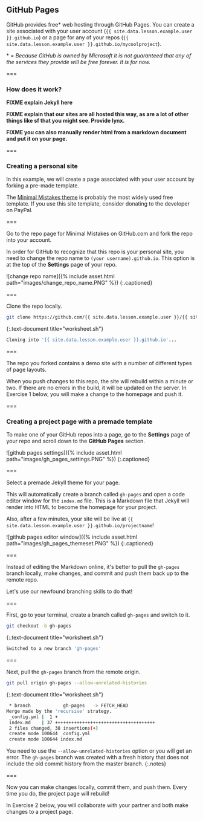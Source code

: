 ---
---

## GitHub Pages

GitHub provides free* web hosting through GitHub Pages. You can create a site associated with your user account 
(`{{ site.data.lesson.example.user }}.github.io`) or a page for any of your repos 
(`{{ site.data.lesson.example.user }}.github.io/mycoolproject`). 

\* = *Because GitHub is owned by Microsoft it is not guaranteed that any of the services they provide will be free forever. It is for now.*

===

### How does it work?

**FIXME explain Jekyll here**

**FIXME explain that our sites are all hosted this way, as are a lot of other things like sf that you might see. Provide lynx.**

**FIXME you can also manually render html from a markdown document and put it on your page.**

===

### Creating a personal site

In this example, we will create a page associated with your user account by forking a pre-made template.

The [Minimal Mistakes theme](https://github.com/mmistakes/minimal-mistakes) is probably the most widely used free template. 
If you use this site template, consider donating to the developer on PayPal.

===

Go to the repo page for Minimal Mistakes on GitHub.com and fork the repo into your account.

In order for GitHub to recognize that this repo is your personal site, you need to change the repo name to 
`(your username).github.io`. This option is at the top of the **Settings** page of your repo.

![change repo name]({% include asset.html path="images/change_repo_name.PNG" %})
{:.captioned}

===

Clone the repo locally.

~~~bash
git clone https://github.com/{{ site.data.lesson.example.user }}/{{ site.data.lesson.example.user }}.github.io
~~~
{:.text-document title="worksheet.sh"}

~~~bash
Cloning into '{{ site.data.lesson.example.user }}.github.io'...
~~~

===

The repo you forked contains a demo site with a number of different types of page layouts.

When you push changes to this repo, the site will rebuild within a minute or two. 
If there are no errors in the build, it will be updated on the server. 
In Exercise 1 below, you will make a change to the homepage and push it.

===

### Creating a project page with a premade template

To make one of your GitHub repos into a page, go to the **Settings** page of your repo and scroll down to the
**GitHub Pages** section.

![github pages settings]({% include asset.html path="images/gh_pages_settings.PNG" %})
{:.captioned}

===

Select a premade Jekyll theme for your page.

This will automatically create a branch called `gh-pages` and open a code editor window for the `index.md` file. This is a Markdown file that Jekyll will render into HTML to become the homepage for your project.

Also, after a few minutes, your site will be live at `{{ site.data.lesson.example.user }}.github.io/projectname`!

![github pages editor window]({% include asset.html path="images/gh_pages_themeset.PNG" %})
{:.captioned}

===

Instead of editing the Markdown online, it's better to pull the `gh-pages` branch locally, make changes, and commit and push them back up to the remote repo. 

Let's use our newfound branching skills to do that!

===

First, go to your terminal, create a branch called `gh-pages` and switch to it.

~~~bash
git checkout -b gh-pages
~~~
{:.text-document title="worksheet.sh"}

~~~bash
Switched to a new branch 'gh-pages'
~~~

===

Next, pull the `gh-pages` branch from the remote origin.

~~~bash
git pull origin gh-pages --allow-unrelated-histories
~~~
{:.text-document title="worksheet.sh"}

~~~bash
 * branch            gh-pages   -> FETCH_HEAD
Merge made by the 'recursive' strategy.
 _config.yml |  1 +
 index.md    | 37 +++++++++++++++++++++++++++++++++++++
 2 files changed, 38 insertions(+)
 create mode 100644 _config.yml
 create mode 100644 index.md
~~~

You need to use the `--allow-unrelated-histories` option or you will get an error. The `gh-pages` branch was created with a fresh history that does not include the old commit history from the master branch.
{:.notes}

===

Now you can make changes locally, commit them, and push them. Every time you do, the project page will rebuild!

In Exercise 2 below, you will collaborate with your partner and both make changes to a project page.

